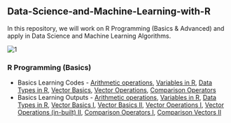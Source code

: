 ## Data-Science-and-Machine-Learning-with-R

In this repository, we will work on R Programming (Basics & Advanced) and apply in Data Science and Machine Learning Algorithms.

![1](https://img.shields.io/badge/RStudio-v%201.3.1093-green)
  
### R Programming (Basics)

* Basics Learning Codes - [Arithmetic operations](https://github.com/worklifesg/Data-Science-and-Machine-Learning-with-R/blob/main/R%20Programming/R%20Basics/Programs/1_ArithmeticOperation.R), [Variables in R](https://github.com/worklifesg/Data-Science-and-Machine-Learning-with-R/blob/main/R%20Programming/R%20Basics/Programs/2_Variables.R), [Data Types in R](https://github.com/worklifesg/Data-Science-and-Machine-Learning-with-R/blob/main/R%20Programming/R%20Basics/Programs/2_Variables.R), [Vector Basics](https://github.com/worklifesg/Data-Science-and-Machine-Learning-with-R/blob/main/R%20Programming/R%20Basics/Programs/4_VectorBasics.R), [Vector Operations](https://github.com/worklifesg/Data-Science-and-Machine-Learning-with-R/blob/main/R%20Programming/R%20Basics/Programs/5_VectorOperations.R), [Comparison Operators](https://github.com/worklifesg/Data-Science-and-Machine-Learning-with-R/blob/main/R%20Programming/R%20Basics/Programs/6_ComparisonOperators.R)
* Basics Learning Outputs - [Arithmetic operations](https://github.com/worklifesg/Data-Science-and-Machine-Learning-with-R/blob/main/R%20Programming/R%20Basics/Outputs/myfile.txt), [Variables in R](https://github.com/worklifesg/Data-Science-and-Machine-Learning-with-R/blob/main/R%20Programming/R%20Basics/Outputs/example_variables.txt), [Data Types in R](https://github.com/worklifesg/Data-Science-and-Machine-Learning-with-R/blob/main/R%20Programming/R%20Basics/Outputs/datatype.txt), [Vector Basics I](https://github.com/worklifesg/Data-Science-and-Machine-Learning-with-R/blob/main/R%20Programming/R%20Basics/Outputs/vectors.txt),  [Vector Basics II](https://github.com/worklifesg/Data-Science-and-Machine-Learning-with-R/blob/main/R%20Programming/R%20Basics/Outputs/mix_vectors.txt), [Vector Operations I](https://github.com/worklifesg/Data-Science-and-Machine-Learning-with-R/blob/main/R%20Programming/R%20Basics/Outputs/vector_operations.txt), [Vector Operations (in-built) II](https://github.com/worklifesg/Data-Science-and-Machine-Learning-with-R/blob/main/R%20Programming/R%20Basics/Outputs/vector_operations_inbuilt.txt), [Comparison Operators I](https://github.com/worklifesg/Data-Science-and-Machine-Learning-with-R/blob/main/R%20Programming/R%20Basics/Outputs/comparison_operators.txt), [Comparison Vectors II](https://github.com/worklifesg/Data-Science-and-Machine-Learning-with-R/blob/main/R%20Programming/R%20Basics/Outputs/comparison_vector.txt)
